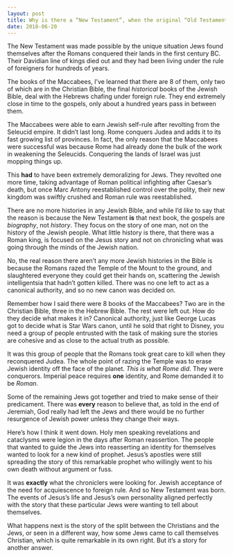 ```yaml
---
layout: post
title: Why is there a “New Testament”, when the original “Old Testament” was, and is sufficient?
date: 2018-06-20
---
```


<p>The New Testament was made possible by the unique situation Jews found themselves after the Romans conquered their lands in the first century BC. Their Davidian line of kings died out and they had been living under the rule of foreigners for hundreds of years.</p><p>The books of the Maccabees, I’ve learned that there are 8 of them, only two of which are in the Christian Bible, the final <i>historical</i> books of the Jewish Bible, deal with the Hebrews chafing under foreign rule. They end extremely close in time to the gospels, only about a hundred years pass in between them.</p><p>The Maccabees were able to earn Jewish self-rule after revolting from the Seleucid empire. It didn’t last long. Rome conquers Judea and adds it to its fast growing list of provinces. In fact, the only reason that the Maccabees were successful was because Rome had already done the bulk of the work in weakening the Seleucids. Conquering the lands of Israel was just mopping things up.</p><p>This <b>had</b> to have been extremely demoralizing for Jews. They revolted one more time, taking advantage of Roman political infighting after Caesar’s death, but once Marc Antony reestablished control over the polity, their new kingdom was swiftly crushed and Roman rule was reestablished.</p><p>There are no more histories in any Jewish Bible, and while I’d <i>like</i> to say that the reason is because the New Testament <b>is</b> that next book, the gospels are <i>biography</i>, not <i>history</i>. They focus on the story of one man, not on the history of the Jewish people. What little history is there, that there was a Roman king, is focused on the Jesus story and not on chronicling what was going through the minds of the Jewish nation.</p><p>No, the real reason there aren’t any more Jewish histories in the Bible is because the Romans razed the Temple of the Mount to the ground, and slaughtered everyone they could get their hands on, scattering the Jewish intelligentsia that hadn’t gotten killed. There was no one left to act as a canonical authority, and so no new canon was decided on.</p><p>Remember how I said there were 8 books of the Maccabees? Two are in the Christian Bible, three in the Hebrew Bible. The rest were left out. How do they decide what makes it in? Canonical authority, just like George Lucas got to decide what is Star Wars canon, until he sold that right to Disney, you need a group of people entrusted with the task of making sure the stories are cohesive and as close to the actual truth as possible.</p><p>It was this group of people that the Romans took great care to kill when they reconquered Judea. The whole point of razing the Temple was to erase Jewish identity off the face of the planet. <i>This is what Rome did</i>. They were conquerors. Imperial peace requires <b>one</b> identity, and Rome demanded it to be <i>Roman</i>.</p><p>Some of the remaining Jews got together and tried to make sense of their predicament. There was <b>every</b> reason to believe that, as told in the end of Jeremiah, God really had left the Jews and there would be no further resurgence of Jewish power unless they change their ways.</p><p>Here’s how I think it went down. Holy men speaking revelations and cataclysms were legion in the days after Roman reassertion. The people that wanted to guide the Jews into reasserting an identity for themselves wanted to look for a new kind of prophet. Jesus’s apostles were still spreading the story of this remarkable prophet who willingly went to his own death without argument or fuss.</p><p>It was <b>exactly</b> what the chroniclers were looking for. Jewish acceptance of the need for acquiescence to foreign rule. And so New Testament was born. The events of Jesus’s life and Jesus’s own personality aligned perfectly with the story that these particular Jews were wanting to tell about themselves.</p><p>What happens next is the story of the split between the Christians and the Jews, or seen in a different way, how some Jews came to call themselves Christian, which is quite remarkable in its own right. But it’s a story for another answer.</p>
